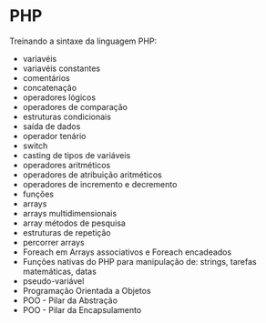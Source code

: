 # PHP
Treinando a sintaxe da linguagem PHP:

- variavéis
- variavéis constantes
- comentários
- concatenação
- operadores lógicos
- operadores de comparação
- estruturas condicionais
- saída de dados
- operador tenário
- switch
- casting de tipos de variáveis
- operadores aritméticos
- operadores de atribuição aritméticos
- operadores de incremento e decremento
- funções
- arrays
- arrays multidimensionais
- array métodos de pesquisa
- estruturas de repetição
- percorrer arrays
- Foreach em Arrays associativos e Foreach encadeados
- Funções nativas do PHP para manipulação de: strings, tarefas matemáticas, datas
- pseudo-variável 
- Programação Orientada a Objetos
- POO - Pilar da Abstração
- POO - Pilar da Encapsulamento

